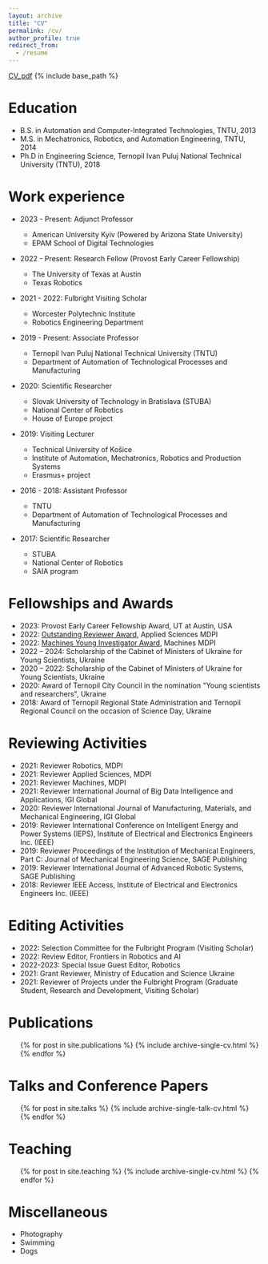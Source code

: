 ```yaml
---
layout: archive
title: "CV"
permalink: /cv/
author_profile: true
redirect_from:
  - /resume
---
```

[CV_pdf](http://romanMykhailyshyn.github.io/files/CV_Mykhailyshyn.pdf)
{% include base_path %}

Education
======
* B.S. in Automation and Computer-Integrated Technologies, TNTU, 2013
* M.S. in Mechatronics, Robotics, and Automation Engineering, TNTU, 2014
* Ph.D in Engineering Science, Ternopil Ivan Puluj National Technical University (TNTU), 2018

Work experience
======
* 2023 - Present: Adjunct Professor
  * American University Kyiv (Powered by Arizona State University)
  * EPAM School of Digital Technologies

* 2022 - Present: Research Fellow (Provost Early Career Fellowship)
  * The University of Texas at Austin
  * Texas Robotics

* 2021 - 2022: Fulbright Visiting Scholar
  * Worcester Polytechnic Institute
  * Robotics Engineering Department

* 2019 - Present: Associate Professor
  * Ternopil Ivan Puluj National Technical University (TNTU)
  * Department of Automation of Technological Processes and Manufacturing

* 2020: Scientific Researcher
  * Slovak University of Technology in Bratislava (STUBA)
  * National Center of Robotics
  * House of Europe project

* 2019: Visiting Lecturer
  * Technical University of Košice
  * Institute of Automation, Mechatronics, Robotics and Production Systems
  * Erasmus+ project

* 2016 - 2018: Assistant Professor
  * TNTU
  * Department of Automation of Technological Processes and Manufacturing

* 2017: Scientific Researcher
  * STUBA
  * National Center of Robotics
  * SAIA program

Fellowships and Awards
======
* 2023:        Provost Early Career Fellowship Award, UT at Austin, USA
* 2022:        [Outstanding Reviewer Award](https://www.mdpi.com/journal/applsci/awards.pdf/0/pdf_90_2022_9_award_63fef0febc0be.pdf?fbclid=IwAR1hqFYUn4YRLYuzbXs5k1IU4mCQL5M9UbDPKaresFUKN-PkovGi9Szcia0), Applied Sciences MDPI
* 2022:        [Machines Young Investigator Award](https://www.mdpi.com/journal/machines/awards/1779), Machines MDPI
* 2022 – 2024: Scholarship of the Cabinet of Ministers of Ukraine for Young Scientists, Ukraine
* 2020 – 2022: Scholarship of the Cabinet of Ministers of Ukraine for Young Scientists, Ukraine
* 2020:        Award of Ternopil City Council in the nomination "Young scientists and researchers", Ukraine
* 2018:        Award of Ternopil Regional State Administration and Ternopil Regional Council on the occasion of Science Day, Ukraine

Reviewing Activities
======
* 2021: Reviewer Robotics, MDPI
* 2021: Reviewer Applied Sciences, MDPI
* 2021: Reviewer Machines, MDPI
* 2021: Reviewer International Journal of Big Data Intelligence and Applications, IGI Global
* 2020: Reviewer International Journal of Manufacturing, Materials, and Mechanical Engineering, IGI Global
* 2019: Reviewer International Conference on Intelligent Energy and Power Systems (IEPS), Institute of Electrical and Electronics Engineers Inc. (IEEE)
* 2019: Reviewer Proceedings of the Institution of Mechanical Engineers, Part C: Journal of Mechanical Engineering Science, SAGE Publishing
* 2019: Reviewer International Journal of Advanced Robotic Systems, SAGE Publishing
* 2018: Reviewer IEEE Access, Institute of Electrical and Electronics Engineers Inc. (IEEE)

Editing Activities
======
* 2022:  Selection Committee for the Fulbright Program (Visiting Scholar)
* 2022: Review Editor, Frontiers in Robotics and AI
* 2022-2023:   Special Issue Guest Editor, Robotics
* 2021:  Grant Reviewer, Ministry of Education and Science Ukraine
* 2021:  Reviewer of Projects under the Fulbright Program (Graduate Student, Research and Development, Visiting Scholar)




Publications
======
  <ul>{% for post in site.publications %}
    {% include archive-single-cv.html %}
  {% endfor %}</ul>
  
Talks and Conference Papers
======
  <ul>{% for post in site.talks %}
    {% include archive-single-talk-cv.html %}
  {% endfor %}</ul>
  
Teaching
======
  <ul>{% for post in site.teaching %}
    {% include archive-single-cv.html %}
  {% endfor %}</ul>
  
Miscellaneous
======
* Photography
* Swimming
* Dogs
